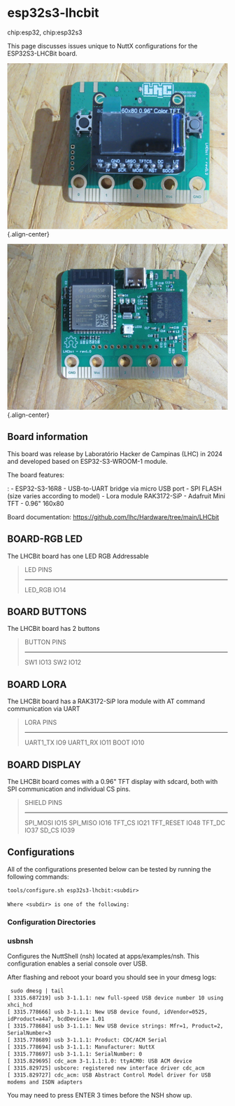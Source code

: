 esp32s3-lhcbit
==============

chip:esp32, chip:esp32s3

This page discusses issues unique to NuttX configurations for the
ESP32S3-LHCBit board.

![](lcb-bit-top.jpeg){.align-center}

![](lcb-bit-botton.jpeg){.align-center}

Board information
-----------------

This board was release by Laboratório Hacker de Campinas (LHC) in 2024
and developed based on ESP32-S3-WROOM-1 module.

The board features:

:   -   ESP32-S3-16R8
    -   USB-to-UART bridge via micro USB port
    -   SPI FLASH (size varies according to model)
    -   Lora module RAK3172-SiP
    -   Adafruit Mini TFT - 0.96\" 160x80

Board documentation: <https://github.com/lhc/Hardware/tree/main/LHCbit>

BOARD-RGB LED
-------------

The LHCBit board has one LED RGB Addressable

>   LED        PINS
>   ---------- ------
>   LED\_RGB   IO14

BOARD BUTTONS
-------------

The LHCBit board has 2 buttons

>   BUTTON   PINS
>   -------- ------
>   SW1      IO13
>   SW2      IO12

BOARD LORA
----------

The LHCBit board has a RAK3172-SiP lora module with AT command
communication via UART

>   LORA        PINS
>   ----------- ------
>   UART1\_TX   IO9
>   UART1\_RX   IO11
>   BOOT        IO10

BOARD DISPLAY
-------------

The LHCBit board comes with a 0.96\" TFT display with sdcard, both with
SPI communication and individual CS pins.

>   SHIELD       PINS
>   ------------ ------
>   SPI\_MOSI    IO15
>   SPI\_MISO    IO16
>   TFT\_CS      IO21
>   TFT\_RESET   IO48
>   TFT\_DC      IO37
>   SD\_CS       IO39

Configurations
--------------

All of the configurations presented below can be tested by running the
following commands:

    tools/configure.sh esp32s3-lhcbit:<subdir>

    Where <subdir> is one of the following:

### Configuration Directories

### usbnsh

Configures the NuttShell (nsh) located at apps/examples/nsh. This
configuration enables a serial console over USB.

After flashing and reboot your board you should see in your dmesg logs:

     sudo dmesg | tail
    [ 3315.687219] usb 3-1.1.1: new full-speed USB device number 10 using xhci_hcd
    [ 3315.778666] usb 3-1.1.1: New USB device found, idVendor=0525, idProduct=a4a7, bcdDevice= 1.01
    [ 3315.778684] usb 3-1.1.1: New USB device strings: Mfr=1, Product=2, SerialNumber=3
    [ 3315.778689] usb 3-1.1.1: Product: CDC/ACM Serial
    [ 3315.778694] usb 3-1.1.1: Manufacturer: NuttX
    [ 3315.778697] usb 3-1.1.1: SerialNumber: 0
    [ 3315.829695] cdc_acm 3-1.1.1:1.0: ttyACM0: USB ACM device
    [ 3315.829725] usbcore: registered new interface driver cdc_acm
    [ 3315.829727] cdc_acm: USB Abstract Control Model driver for USB modems and ISDN adapters

You may need to press ENTER 3 times before the NSH show up.
